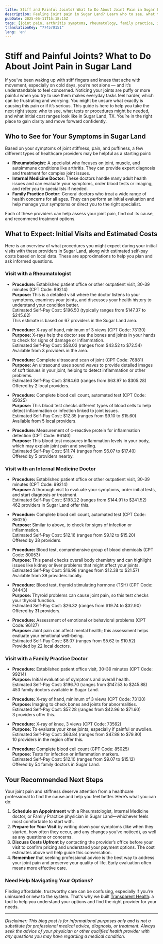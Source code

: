 ```yaml
---
title: Stiff and Painful Joints? What to Do About Joint Pain in Sugar Land  
description: Feeling joint pain in Sugar Land? Learn who to see, what tests to expect, and estimated costs for initial visits near you.  
pubDate: 2025-06-11T16:18:15Z
tags: [joint pain, arthritis symptoms, rheumatology, family practice, internal medicine, Sugar Land health]
translationKey: "774570151"
lang: 'en'
---
```


# Stiff and Painful Joints? What to Do About Joint Pain in Sugar Land

If you’ve been waking up with stiff fingers and knees that ache with movement, especially on cold days, you’re not alone — and it’s understandable to feel concerned. Noticing your joints are puffy or more painful when you try to use them makes everyday tasks feel harder, which can be frustrating and worrying. You might be unsure what exactly is causing this pain or if it’s serious. This guide is here to help you take the next right steps: who to see, what tests or procedures might be needed, and what initial cost ranges look like in Sugar Land, TX. You’re in the right place to gain clarity and move forward confidently.

## Who to See for Your Symptoms in Sugar Land

Based on your symptoms of joint stiffness, pain, and puffiness, a few different types of healthcare providers may be helpful as a starting point:

- **Rheumatologist:** A specialist who focuses on joint, muscle, and autoimmune conditions like arthritis. They can provide expert diagnosis and treatment for complex joint issues.
- **Internal Medicine Doctor:** These doctors handle many adult health issues and can evaluate your symptoms, order blood tests or imaging, and refer you to specialists if needed.
- **Family Practice Doctor:** General doctors who treat a wide range of health concerns for all ages. They can perform an initial evaluation and help manage your symptoms or direct you to the right specialist.

Each of these providers can help assess your joint pain, find out its cause, and recommend treatment options.

## What to Expect: Initial Visits and Estimated Costs

Here is an overview of what procedures you might expect during your initial visits with these providers in Sugar Land, along with estimated self-pay costs based on local data. These are approximations to help you plan and ask informed questions.

### Visit with a Rheumatologist

- **Procedure:** Established patient office or other outpatient visit, 30-39 minutes (CPT Code: 99214)  
  **Purpose:** This is a detailed visit where the doctor listens to your symptoms, examines your joints, and discusses your health history to understand your condition better.  
  Estimated Self-Pay Cost: $196.50 (typically ranges from $147.37 to $245.62)  
  This estimate is based on 67 providers in the Sugar Land area.

- **Procedure:** X-ray of hand, minimum of 3 views (CPT Code: 73130)  
  **Purpose:** X-rays help the doctor see the bones and joints in your hands to check for signs of damage or inflammation.  
  Estimated Self-Pay Cost: $58.03 (ranges from $43.52 to $72.54)  
  Available from 3 providers in the area.

- **Procedure:** Complete ultrasound scan of joint (CPT Code: 76881)  
  **Purpose:** An ultrasound uses sound waves to provide detailed images of soft tissues in your joint, helping to detect inflammation or other problems.  
  Estimated Self-Pay Cost: $184.63 (ranges from $63.97 to $305.28)  
  Offered by 2 local providers.

- **Procedure:** Complete blood cell count, automated test (CPT Code: 85025)  
  **Purpose:** This blood test checks different types of blood cells to help detect inflammation or infection linked to joint issues.  
  Estimated Self-Pay Cost: $12.35 (ranges from $9.10 to $15.60)  
  Available from 5 local providers.

- **Procedure:** Measurement of c-reactive protein for inflammation detection (CPT Code: 86140)  
  **Purpose:** This blood test measures inflammation levels in your body, which may explain joint pain and swelling.  
  Estimated Self-Pay Cost: $11.74 (ranges from $6.07 to $17.40)  
  Offered by 5 providers nearby.

### Visit with an Internal Medicine Doctor

- **Procedure:** Established patient office or other outpatient visit, 30-39 minutes (CPT Code: 99214)  
  **Purpose:** A thorough visit to evaluate your symptoms, order initial tests, and start diagnosis or treatment.  
  Estimated Self-Pay Cost: $193.22 (ranges from $144.91 to $241.52)  
  462 providers in Sugar Land offer this.

- **Procedure:** Complete blood cell count, automated test (CPT Code: 85025)  
  **Purpose:** Similar to above, to check for signs of infection or inflammation.  
  Estimated Self-Pay Cost: $12.16 (ranges from $9.12 to $15.20)  
  Offered by 38 providers.

- **Procedure:** Blood test, comprehensive group of blood chemicals (CPT Code: 80053)  
  **Purpose:** This panel checks overall body chemistry and can highlight issues like kidney or liver problems that might affect your joints.  
  Estimated Self-Pay Cost: $16.98 (ranges from $12.38 to $21.57)  
  Available from 39 providers locally.

- **Procedure:** Blood test, thyroid stimulating hormone (TSH) (CPT Code: 84443)  
  **Purpose:** Thyroid problems can cause joint pain, so this test checks your thyroid function.  
  Estimated Self-Pay Cost: $26.32 (ranges from $19.74 to $32.90)  
  Offered by 31 providers.

- **Procedure:** Assessment of emotional or behavioral problems (CPT Code: 96127)  
  **Purpose:** Joint pain can affect mental health; this assessment helps evaluate your emotional well-being.  
  Estimated Self-Pay Cost: $8.07 (ranges from $5.62 to $10.52)  
  Provided by 22 local doctors.

### Visit with a Family Practice Doctor

- **Procedure:** Established patient office visit, 30-39 minutes (CPT Code: 99214)  
  **Purpose:** Initial evaluation of symptoms and overall health.  
  Estimated Self-Pay Cost: $196.70 (ranges from $147.53 to $245.88)  
  453 family doctors available in Sugar Land.

- **Procedure:** X-ray of hand, minimum of 3 views (CPT Code: 73130)  
  **Purpose:** Imaging to check bones and joints for abnormalities.  
  Estimated Self-Pay Cost: $57.28 (ranges from $42.96 to $71.60)  
  3 providers offer this.

- **Procedure:** X-ray of knee, 3 views (CPT Code: 73562)  
  **Purpose:** To evaluate your knee joints, especially if painful or swollen.  
  Estimated Self-Pay Cost: $63.84 (ranges from $47.88 to $79.80)  
  10 providers in the region offer this.

- **Procedure:** Complete blood cell count (CPT Code: 85025)  
  **Purpose:** Tests for infection or inflammation markers.  
  Estimated Self-Pay Cost: $12.10 (ranges from $9.07 to $15.12)  
  Offered by 54 family doctors in Sugar Land.

## Your Recommended Next Steps

Your joint pain and stiffness deserve attention from a healthcare professional to find the cause and help you feel better. Here’s what you can do:

1. **Schedule an Appointment** with a Rheumatologist, Internal Medicine doctor, or Family Practice physician in Sugar Land—whichever feels most comfortable to start with.
2. **Prepare for Your Visit** by writing down your symptoms (like when they started, how often they occur, and any changes you’ve noticed), as well as any questions or concerns.
3. **Discuss Costs Upfront** by contacting the provider’s office before your visit to confirm pricing and understand your payment options. The cost estimates above will help guide this conversation.
4. **Remember** that seeking professional advice is the best way to address your joint pain and preserve your quality of life. Early evaluation often means more effective care.

### Need Help Navigating Your Options?

Finding affordable, trustworthy care can be confusing, especially if you're uninsured or new to the system. That's why we built [Transparent Health](https://transparenthealth.ai): a tool to help you understand your options and find the right provider for your needs. 

---

*Disclaimer: This blog post is for informational purposes only and is not a substitute for professional medical advice, diagnosis, or treatment. Always seek the advice of your physician or other qualified health provider with any questions you may have regarding a medical condition.*